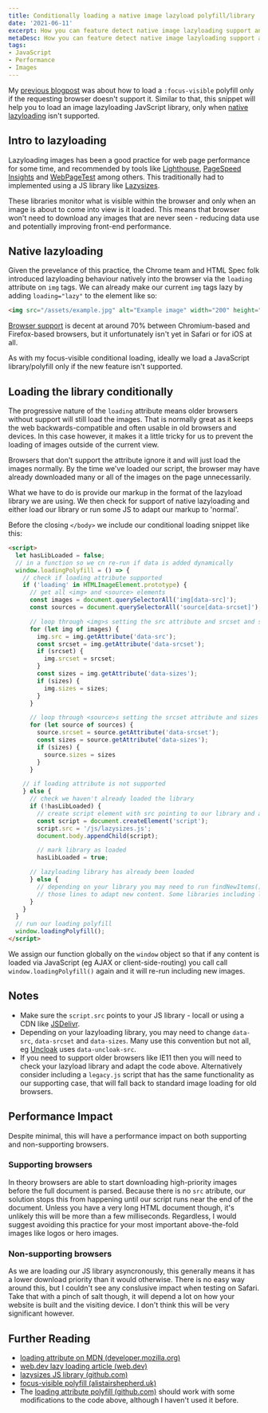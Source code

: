 ```yaml
---
title: Conditionally loading a native image lazyload polyfill/library
date: '2021-06-11'
excerpt: How you can feature detect native image lazyloading support and load a JS library if not.
metaDesc: How you can feature detect native image lazyloading support and load a JS library if not.
tags:
- JavaScript
- Performance
- Images
---
```


My [previous blogpost](/writing/focus-visible-conditional-polyfill/) was about how to load a `:focus-visible` polyfill only if the requesting browser doesn't support it. Similar to that, this snippet will help you to load an image lazyloading JavScript library, only when [native lazyloading](https://developer.mozilla.org/en-US/docs/Web/HTML/Element/img#attr-loading) isn't supported.

## Intro to lazyloading

Lazyloading images has been a good practice for web page performance for some time, and recommended by tools like [Lighthouse](https://web.dev/measure/), [PageSpeed Insights](https://developers.google.com/speed/pagespeed/insights/) and [WebPageTest](https://www.webpagetest.org/) among others. This traditionally had to implemented using a JS library like [Lazysizes](https://github.com/aFarkas/lazysizes).

These libraries monitor what is visible within the browser and only when an image is about to come into view is it loaded. This means that browser won't need to download any images that are never seen - reducing data use and potentially improving front-end performance.

## Native lazyloading

Given the prevelance of this practice, the Chrome team and HTML Spec folk introduced lazyloading behaviour natively into the browser via the `loading` attribute on `img` tags. We can already make our current `img` tags lazy by adding `loading="lazy"` to the element like so:

```html
<img src="/assets/example.jpg" alt="Example image" width="200" height="100" loading="lazy">
```

[Browser support](https://caniuse.com/loading-lazy-attr) is decent at around 70% between Chromium-based and Firefox-based browsers, but it unfortunately isn't yet in Safari or for iOS at all.

As with my focus-visible conditional loading, ideally we load a JavaScript library/polyfill only if the new feature isn't supported.

## Loading the library conditionally

The progressive nature of the `loading` attribute means older browsers without support will still load the images. That is normally great as it keeps the web backwards-compatible and often usable in old browsers and devices. In this case however, it makes it a little tricky for us to prevent the loading of images outside of the current view.

Browsers that don't support the attribute ignore it and will just load the images normally. By the time we've loaded our script, the browser may have already downloaded many or all of the images on the page unnecessarily.

What we have to do is provide our markup in the format of the lazyload library we are using. We then check for support of native lazyloading and either load our library or run some JS to adapt our markup to 'normal'.

Before the closing `</body>` we include our conditional loading snippet like this:

```html
<script>
  let hasLibLoaded = false;
  // in a function so we cn re-run if data is added dynamically
  window.loadingPolyfill = () => {
    // check if loading attribute supported
    if ('loading' in HTMLImageElement.prototype) {
      // get all <img> and <source> elements
      const images = document.querySelectorAll('img[data-src]');
      const sources = document.querySelectorAll('source[data-srcset]');

      // loop through <img>s setting the src attribute and srcset and sizes if present
      for (let img of images) {
        img.src = img.getAttribute('data-src');
        const srcset = img.getAttribute('data-srcset');
        if (srcset) {
          img.srcset = srcset;
        }
        const sizes = img.getAttribute('data-sizes');
        if (sizes) {
          img.sizes = sizes;
        }
      }

      // loop through <source>s setting the srcset attribute and sizes if present
      for (let source of sources) {
        source.srcset = source.getAttribute('data-srcset');
        const sizes = source.getAttribute('data-sizes');
        if (sizes) {
          source.sizes = sizes
        }
      }

    // if loading attribute is not supported
    } else {
      // check we haven't already loaded the library
      if (!hasLibLoaded) {
        // create script element with src pointing to our library and add to document
        const script = document.createElement('script');
        script.src = '/js/lazysizes.js';
        document.body.appendChild(script);

        // mark library as loaded
        hasLibLoaded = true;

      // lazyloading library has already been loaded
      } else {
        // depending on your library you may need to run findNewItems() or something along
        // those lines to adapt new content. Some libraries including lazysizes don't need this.
      }
    }
  }
  // run our loading polyfill
  window.loadingPolyfill();
</script>
```

We assign our function globally on the `window` object so that if any content is loaded via JavaScript (eg AJAX or client-side-routing) you call call `window.loadingPolyfill()` again and it will re-run including new images.

## Notes

- Make sure the `script.src` points to your JS library - locall or using a CDN like [JSDelivr](https://www.jsdelivr.com/package/npm/lazysizes).
- Depending on your lazyloading library, you may need to change `data-src`, `data-srcset` and `data-sizes`. Many use this convention but not all, eg [Uncloak](https://github.com/hannahwoodward/uncloak) uses `data-uncloak-src`.
- If you need to support older browsers like IE11 then you will need to check your lazyload library and adapt the code above. Alternatively consider including a `legacy.js` script that has the same functionality as our supporting case, that will fall back to standard image loading for old browsers.

## Performance Impact

Despite minimal, this will have a performance impact on both supporting and non-supporting browsers.

### Supporting browsers

In theory browsers are able to start downloading high-priority images before the full document is parsed. Because there is no `src` atribute, our solution stops this from happening until our script runs near the end of the document. Unless you have a very long HTML document though, it's unlikely this will be more than a few milliseconds. Regardless, I would suggest avoiding this practice for your most important above-the-fold images like logos or hero images.

### Non-supporting browsers

As we are loading our JS library asyncronously, this generally means it has a lower download priority than it would otherwise. There is no easy way around this, but I couldn't see any conslusive impact when testing on Safari. Take that with a pinch of salt though, it will depend a lot on how your website is built and the visiting device. I don't think this will be very significant however.

## Further Reading

- [loading attribute on MDN (developer.mozilla.org)](https://developer.mozilla.org/en-US/docs/Web/HTML/Element/img#attr-loading)
- [web.dev lazy loading article (web.dev)](https://web.dev/browser-level-image-lazy-loading/)
- [lazysizes JS library (github.com)](https://github.com/aFarkas/lazysizes)
- [focus-visible polyfill (alistairshepherd.uk)](/writing/focus-visible-conditional-polyfill/)
- The [loading attribute polyfill (github.com)](https://github.com/mfranzke/loading-attribute-polyfill) should work with some modifications to the code above, although I haven't used it before.
